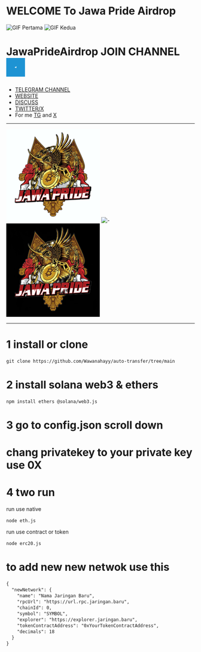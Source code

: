 # WELCOME To Jawa Pride Airdrop
![GIF Pertama](https://github.com/Wawanahayy/JawaPrideAirdrop/raw/main/2in1.gif) ![GIF Kedua](https://github.com/Wawanahayy/JawaPrideAirdrop/raw/main/2in1.gif)



# JawaPrideAirdrop JOIN CHANNEL <img src="https://github.com/Wawanahayy/Autonomys-Network-/blob/main/telegram.gif" alt="JOIN MY CHANNEL" width="50" height="50">
- [TELEGRAM CHANNEL](https://t.me/AirdropJP_JawaPride)
- [WEBSITE](https://linktr.ee/Jawa_Pride_ID)
- [DISCUSS](https://t.me/AirdropJPdiskusi)
- [TWITTER/X](https://x.com/JAWAPRIDE_ID)
- For me [TG](https://t.me/timplexzz) and [X](https://t.me/timplexzz)
- - - - - - - - -
<img src="https://github.com/Wawanahayy/Autonomys-Network-/blob/main/photo.jpg" alt="-" width="250" height="250"> <img src="https://github.com/Wawanahayy/Autonomys-Network-/blob/main/2in1.gif" alt="-" width="250" height="250"> <img src="https://github.com/Wawanahayy/Autonomys-Network-/blob/main/photo1.jpg" alt="-" width="250" height="250"> 
- - - - - - - - -

# 1 install or clone
```
git clone https://github.com/Wawanahayy/auto-transfer/tree/main
```

# 2 install solana web3 & ethers 
```
npm install ethers @solana/web3.js
```


# 3 go to config.json scroll down
# chang privatekey to your private key use 0X

# 4 two run

run use native
```
node eth.js
```
run use contract or token
```
node erc20.js
```



#  to add new new netwok use this
```
{
  "newNetwork": {
    "name": "Nama Jaringan Baru",
    "rpcUrl": "https://url.rpc.jaringan.baru",
    "chainId": 0, 
    "symbol": "SYMBOL",
    "explorer": "https://explorer.jaringan.baru",
    "tokenContractAddress": "0xYourTokenContractAddress",
    "decimals": 18 
  }
}
```
